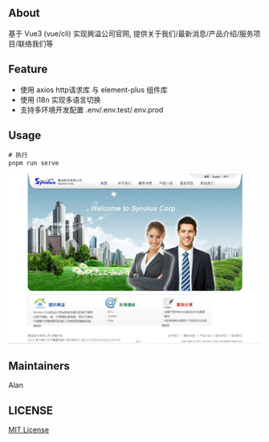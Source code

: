 ## About
基于 Vue3 (vue/cli) 实现興溢公司官网, 提供关于我们/最新消息/产品介绍/服务项目/联络我们等

## Feature

* 使用 axios http请求库 与 element-plus 组件库
* 使用 i18n 实现多语言切换
* 支持多环境开发配置 .env/.env.test/.env.prod

## Usage
```
# 执行
pnpm run serve
```
![image](https://raw.githubusercontent.com/joanbabyfet/md_img/master/synolux/synolux.jpg)

## Maintainers
Alan

## LICENSE
[MIT License](https://github.com/joanbabyfet/synolux_vue3/blob/master/LICENSE)